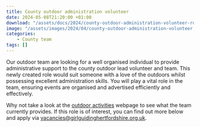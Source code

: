 ```yaml
---
title: County outdoor administration volunteer
date: 2024-05-08T21:20:00 +01:00
download: "/assets/docs/2024/county-outdoor-administration-volunteer-role-description.pdf"
image: "/assets/images/2024/04/county-outdoor-administration-volunteer.webp"
categories: 
    - County team
tags: []
---
```

Our outdoor team are looking for a well organised individual to provide administrative support to the county outdoor lead volunteer and team. This newly created role would suit someone with a love of the outdoors whilst possessing excellent administration skills.  You will play a vital role in the team, ensuring events are organised and advertised efficiently and effectively.

Why not take a look at the [outdoor activities](/what-we-do/outdoor/) webpage to see what the team currently provides.  If this role is of interest, you can find out more below and apply via <vacancies@girlguidinghertfordshire.org.uk>.
